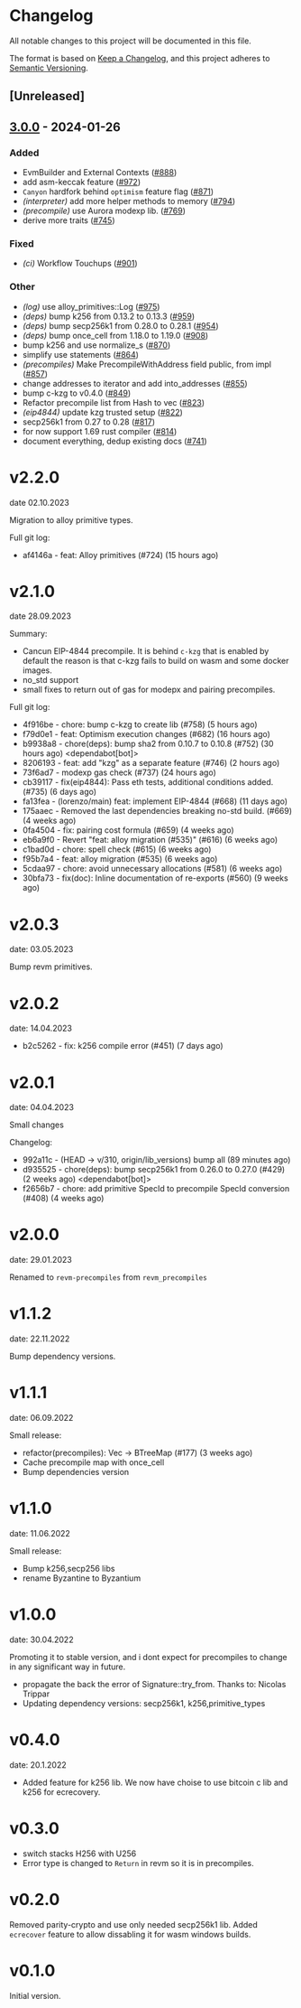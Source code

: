 # Changelog
All notable changes to this project will be documented in this file.

The format is based on [Keep a Changelog](https://keepachangelog.com/en/1.0.0/),
and this project adheres to [Semantic Versioning](https://semver.org/spec/v2.0.0.html).

## [Unreleased]

## [3.0.0](https://github.com/rkrasiuk/revm/compare/revm-precompile-v2.2.0...revm-precompile-v3.0.0) - 2024-01-26

### Added
- EvmBuilder and External Contexts ([#888](https://github.com/rkrasiuk/revm/pull/888))
- add asm-keccak feature ([#972](https://github.com/rkrasiuk/revm/pull/972))
- `Canyon` hardfork behind `optimism` feature flag ([#871](https://github.com/rkrasiuk/revm/pull/871))
- *(interpreter)* add more helper methods to memory ([#794](https://github.com/rkrasiuk/revm/pull/794))
- *(precompile)* use Aurora modexp lib. ([#769](https://github.com/rkrasiuk/revm/pull/769))
- derive more traits ([#745](https://github.com/rkrasiuk/revm/pull/745))

### Fixed
- *(ci)* Workflow Touchups ([#901](https://github.com/rkrasiuk/revm/pull/901))

### Other
- *(log)* use alloy_primitives::Log ([#975](https://github.com/rkrasiuk/revm/pull/975))
- *(deps)* bump k256 from 0.13.2 to 0.13.3 ([#959](https://github.com/rkrasiuk/revm/pull/959))
- *(deps)* bump secp256k1 from 0.28.0 to 0.28.1 ([#954](https://github.com/rkrasiuk/revm/pull/954))
- *(deps)* bump once_cell from 1.18.0 to 1.19.0 ([#908](https://github.com/rkrasiuk/revm/pull/908))
- bump k256 and use normalize_s ([#870](https://github.com/rkrasiuk/revm/pull/870))
- simplify use statements ([#864](https://github.com/rkrasiuk/revm/pull/864))
- *(precompiles)* Make PrecompileWithAddress field public, from impl ([#857](https://github.com/rkrasiuk/revm/pull/857))
- change addresses to iterator and add into_addresses ([#855](https://github.com/rkrasiuk/revm/pull/855))
- bump c-kzg to v0.4.0 ([#849](https://github.com/rkrasiuk/revm/pull/849))
- Refactor precompile list from Hash to vec ([#823](https://github.com/rkrasiuk/revm/pull/823))
- *(eip4844)* update kzg trusted setup ([#822](https://github.com/rkrasiuk/revm/pull/822))
- secp256k1 from 0.27 to 0.28 ([#817](https://github.com/rkrasiuk/revm/pull/817))
- for now support 1.69 rust compiler ([#814](https://github.com/rkrasiuk/revm/pull/814))
- document everything, dedup existing docs ([#741](https://github.com/rkrasiuk/revm/pull/741))

# v2.2.0
date 02.10.2023

Migration to alloy primitive types.

Full git log:
* af4146a - feat: Alloy primitives (#724) (15 hours ago) <evalir>

# v2.1.0
date 28.09.2023

 Summary:
 * Cancun EIP-4844 precompile. It is behind `c-kzg` that is enabled by default
    the reason is that c-kzg fails to build on wasm and some docker images.
 * no_std support
 * small fixes to return out of gas for modepx and pairing precompiles.

Full git log:
* 4f916be - chore: bump c-kzg to create lib (#758) (5 hours ago) <rakita>
* f79d0e1 - feat: Optimism execution changes (#682) (16 hours ago) <clabby>
* b9938a8 - chore(deps): bump sha2 from 0.10.7 to 0.10.8 (#752) (30 hours ago) <dependabot[bot]>
* 8206193 - feat: add "kzg" as a separate feature (#746) (2 hours ago) <DaniPopes>
* 73f6ad7 - modexp gas check (#737) (24 hours ago) <Alessandro Mazza>
* cb39117 - fix(eip4844): Pass eth tests, additional conditions added. (#735) (6 days ago) <rakita>
* fa13fea - (lorenzo/main) feat: implement EIP-4844 (#668) (11 days ago) <DaniPopes>
* 175aaec - Removed the last dependencies breaking no-std build. (#669) (4 weeks ago) <Lucas Clemente Vella>
* 0fa4504 - fix: pairing cost formula  (#659) (4 weeks ago) <xkx>
* eb6a9f0 - Revert "feat: alloy migration (#535)" (#616) (6 weeks ago) <rakita>
* c1bad0d - chore: spell check (#615) (6 weeks ago) <Roman Krasiuk>
* f95b7a4 - feat: alloy migration (#535) (6 weeks ago) <DaniPopes>
* 5cdaa97 - chore: avoid unnecessary allocations (#581) (6 weeks ago) <DaniPopes>
* 30bfa73 - fix(doc): Inline documentation of re-exports (#560) (9 weeks ago) <Yiannis Marangos>

# v2.0.3
date: 03.05.2023

Bump revm primitives.

# v2.0.2
date: 14.04.2023

* b2c5262 - fix: k256 compile error (#451) (7 days ago) <rakita>

# v2.0.1
date: 04.04.2023

Small changes

Changelog:
* 992a11c - (HEAD -> v/310, origin/lib_versions) bump all (89 minutes ago) <rakita>
* d935525 - chore(deps): bump secp256k1 from 0.26.0 to 0.27.0 (#429) (2 weeks ago) <dependabot[bot]>
* f2656b7 - chore: add primitive SpecId to precompile SpecId conversion (#408) (4 weeks ago) <Matthias Seitz>
# v2.0.0
date: 29.01.2023

Renamed to `revm-precompiles` from `revm_precompiles`

# v1.1.2
date: 22.11.2022

Bump dependency versions.

# v1.1.1
date: 06.09.2022

Small release:
* refactor(precompiles): Vec -> BTreeMap (#177) (3 weeks ago) <Alexey Shekhirin>
* Cache precompile map with once_cell
* Bump dependencies version

# v1.1.0
date: 11.06.2022

Small release:
* Bump k256,secp256 libs
* rename Byzantine to Byzantium

# v1.0.0
date: 30.04.2022

Promoting it to stable version, and i dont expect for precompiles to change in any significant way in future.

* propagate the back the error of Signature::try_from. Thanks to: Nicolas Trippar
* Updating dependency versions: secp256k1, k256,primitive_types
# v0.4.0
date: 20.1.2022

* Added feature for k256 lib. We now have choise to use bitcoin c lib and k256 for ecrecovery.

# v0.3.0

* switch stacks H256 with U256 
* Error type is changed to `Return` in revm so it is in precompiles.
# v0.2.0

Removed parity-crypto and use only needed secp256k1 lib. Added `ecrecover` feature to allow dissabling it for wasm windows builds.

# v0.1.0

Initial version.
